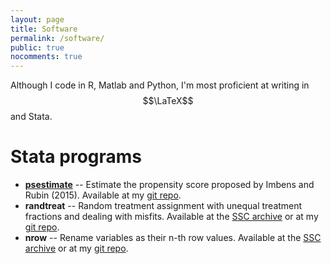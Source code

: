 ```yaml
---
layout: page
title: Software
permalink: /software/
public: true
nocomments: true
---
```


Although I code in R, Matlab and Python, I'm most proficient at writing in $$\LaTeX$$ and Stata.

# Stata programs

- [**psestimate**](https://www.researchgate.net/publication/292091060_Dealing_with_misfits_in_random_treatment_assignment) -- Estimate the propensity score proposed by Imbens and Rubin (2015). Available at my [git repo](https://github.com/acarril/psestimate).
- **randtreat** -- Random treatment assignment with unequal treatment fractions and dealing with misfits. Available at the [SSC archive](https://ideas.repec.org/c/boc/bocode/s458106.html) or at my [git repo](https://github.com/acarril/randtreat).
- **nrow** -- Rename variables as their n-th row values. Available at the [SSC archive](https://ideas.repec.org/c/boc/bocode/s458116.html) or at my [git repo](https://github.com/acarril/nrow).
